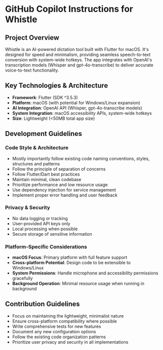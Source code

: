 # GitHub Copilot Instructions for Whistle

## Project Overview

Whistle is an AI-powered dictation tool built with Flutter for macOS. It's designed for speed and minimalism, providing seamless speech-to-text conversion with system-wide hotkeys. The app integrates with OpenAI's transcription models (Whisper and gpt-4o-transcribe) to deliver accurate voice-to-text functionality.

## Key Technologies & Architecture

- **Framework**: Flutter (SDK ^3.5.3)
- **Platform**: macOS (with potential for Windows/Linux expansion)
- **AI Integration**: OpenAI API (Whisper, gpt-4o-transcribe models)
- **System Integration**: macOS accessibility APIs, system-wide hotkeys
- **Size**: Lightweight (<50MB total app size)


## Development Guidelines

### Code Style & Architecture

- Mostly importantly follow existing code naming conventions, styles, structures and patterns
- Follow the principle of separation of concerns
- Follow Flutter/Dart best practices
- Maintain minimal, clean codebase
- Prioritize performance and low resource usage
- Use dependency injection for service management
- Implement proper error handling and user feedback

### Privacy & Security

- No data logging or tracking
- User-provided API keys only
- Local processing when possible
- Secure storage of sensitive information

### Platform-Specific Considerations

- **macOS Focus**: Primary platform with full feature support
- **Cross-platform Potential**: Design code to be extensible to Windows/Linux
- **System Permissions**: Handle microphone and accessibility permissions gracefully
- **Background Operation**: Minimal resource usage when running in background

## Contribution Guidelines

- Focus on maintaining the lightweight, minimalist nature
- Ensure cross-platform compatibility where possible
- Write comprehensive tests for new features
- Document any new configuration options
- Follow the existing code organization patterns
- Prioritize user privacy and security in all implementations

